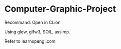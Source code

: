 # Computer-Graphic-Project

Recommand: Open in CLion

Using glew, glfw3, SOIL, assimp.

Refer to learnopengl.com
